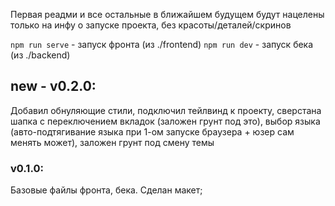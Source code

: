Первая реадми и все остальные в ближайшем будущем будут нацелены только на инфу о запуске проекта, без
красоты/деталей/скринов

`npm run serve` - запуск фронта (из ./frontend)
`npm run dev` - запуск бека (из ./backend)


## new - v0.2.0:
Добавил обнуляющие стили, подключил тейлвинд к проекту, сверстана шапка с переключением вкладок (заложен грунт под это), выбор языка (авто-подтягивание
языка при 1-ом запуске браузера + юзер сам менять может), заложен грунт под смену темы
### v0.1.0:
Базовые файлы фронта, бека. Сделан макет;
